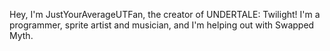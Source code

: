 Hey, I'm JustYourAverageUTFan, the creator of UNDERTALE: Twilight! I'm a programmer, sprite artist and musician, and I'm helping out with Swapped Myth.
